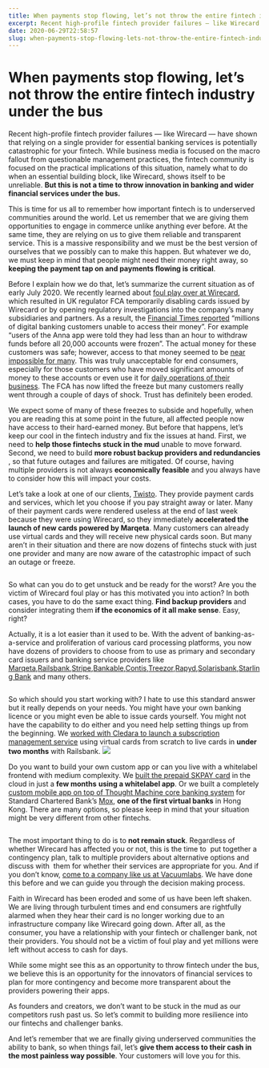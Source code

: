 ```yaml
---
title: When payments stop flowing, let’s not throw the entire fintech industry under the bus
excerpt: Recent high-profile fintech provider failures — like Wirecard — have shown that relying on a single provider for essential banking services is potentially catastrophic for your fintech. While business media is focused on the macro fallout from questionable management practices, the fintech community is focused on the practical implications of this situation, namely what to […]
date: 2020-06-29T22:58:57
slug: when-payments-stop-flowing-lets-not-throw-the-entire-fintech-industry-under-the-bus
---
```


# When payments stop flowing, let’s not throw the entire fintech industry under the bus

Recent high-profile fintech provider failures — like Wirecard — have shown that relying on a single provider for essential banking services is potentially catastrophic for your fintech. While business media is focused on the macro fallout from questionable management practices, the fintech community is focused on the practical implications of this situation, namely what to do when an essential building block, like Wirecard, shows itself to be unreliable. **But this is not a time to throw innovation in banking and wider financial services under the bus.**

This is time for us all to remember how important fintech is to underserved communities around the world. Let us remember that we are giving them opportunities to engage in commerce unlike anything ever before. At the same time, they are relying on us to give them reliable and transparent service. This is a massive responsibility and we must be the best version of ourselves that we possibly can to make this happen. But whatever we do, we must keep in mind that people might need their money right away, so **keeping the payment tap on and payments flowing is critical**.

Before I explain how we do that, let’s summarize the current situation as of early July 2020. We recently learned about [foul play over at Wirecard](https://www.ft.com/video/37cb70e6-72df-471e-943d-2d32c2785650), which resulted in UK regulator FCA temporarily disabling cards issued by Wirecard or by opening regulatory investigations into the company’s many subsidiaries and partners. As a result, the [Financial Times reported](https://www.ft.com/content/dbe16ce4-f154-4985-a210-279fa1f53e24) “millions of digital banking customers unable to access their money”. For example “users of the Anna app were told they had less than an hour to withdraw funds before all 20,000 accounts were frozen”. The actual money for these customers was safe; however, access to that money seemed to be [near impossible for many](https://www.cnbc.com/2020/06/29/wirecard-scandal-hits-users-of-uk-fintech-apps-curve-anna-and-pockit.html?__source=twitter). This was truly unacceptable for end consumers, especially for those customers who have moved significant amounts of money to these accounts or even use it for [daily operations of their business](https://www.theguardian.com/business/2020/jun/29/wirecard-asset-freeze-leaves-vulnerable-people-without-cash?utm_term=Autofeed&CMP=twt_gu&utm_medium&utm_source=Twitter#Echobox=1593443784). The FCA has now lifted the freeze but many customers really went through a couple of days of shock. Trust has definitely been eroded.

We expect some of many of these freezes to subside and hopefully, when you are reading this at some point in the future, all affected people now have access to their hard-earned money. But before that happens, let’s keep our cool in the fintech industry and fix the issues at hand. First, we need to **help those fintechs stuck in the mud** unable to move forward. Second, we need to build **more robust backup providers and redundancies** , so that future outages and failures are mitigated. Of course, having multiple providers is not always **economically feasible** and you always have to consider how this will impact your costs.

Let’s take a look at one of our clients, [Twisto](https://www.vacuumlabs.com/projects/twisto). They provide payment cards and services, which let you choose if you pay straight away or later. Many of their payment cards were rendered useless at the end of last week because they were using Wirecard, so they immediately **accelerated the launch of new cards powered by Marqeta**. Many customers can already use virtual cards and they will receive new physical cards soon. But many aren’t in their situation and there are now dozens of fintechs stuck with just one provider and many are now aware of the catastrophic impact of such an outage or freeze.

<figure class="wp-block-image"><img src="https://lh3.googleusercontent.com/jE5BU2rZMz-2zVttKjo5u7BqeI_W90vHEzXEtNBbh0j9GVYDauBgE_WFopxVr7f973YWX-t9P_BJSvcU4wIt82Ve_d5f6G3zq0pbGpdZ905oA2Icdt4D7VzRJcYzwIhYYnNO3J-9" alt=""></figure>

So what can you do to get unstuck and be ready for the worst? Are you the victim of Wirecard foul play or has this motivated you into action? In both cases, you have to do the same exact thing. **Find backup providers** and consider integrating them **if the economics of it all make sense**. Easy, right?

Actually, it is a lot easier than it used to be. With the advent of banking-as-a-service and proliferation of various card processing platforms, you now have dozens of providers to choose from to use as primary and secondary card issuers and banking service providers like [Marqeta](https://www.marqeta.com/),[Railsbank](https://www.railsbank.com/),[Stripe](https://stripe.com/),[Bankable](https://www.bnkbl.com/),[Contis](https://contis.com/),[Treezor](https://www.treezor.com/en/),[Rapyd](https://www.rapyd.net/),[Solarisbank](https://www.solarisbank.com/en/),[Starling Bank](https://www.starlingbank.com/) and many others.

<figure class="wp-block-image"><img src="https://lh6.googleusercontent.com/W9q976ZWR2wmxFHWxrBfRb1FDWTcmfwYSn1r_fioQtJ3ALpseR4omfrRBdsBEt7mwpxkweKUtxE8gnhwI8gctcNF6m2fNadnZst2PnKtqSzki3sYuGmCsd6pwwaeBXtMGV-N97ST" alt=""></figure>

So which should you start working with? I hate to use this standard answer but it really depends on your needs. You might have your own banking licence or you might even be able to issue cards yourself. You might not have the capability to do either and you need help setting things up from the beginning. We [worked with Cledara to launch a subscription management service](http://vacuumlabs.com/projects/cledara) using virtual cards from scratch to live cards in **under two months** with Railsbank. ![](https://lh3.googleusercontent.com/0diISSNHRfRPkkkkYamHpY0t26vP9vOtnWlsfYU-cK_5LhX3ufnFRgGEPZEqN7MgEp3Esy90bQFSsZ-4qZ37Q6s3bCcI7ceeyzy5ocVR4-CQ3WSkNTQL7ZTTmRTznE2Yp6uP2oNa)

Do you want to build your own custom app or can you live with a whitelabel frontend with medium complexity. We [built the prepaid SKPAY card](https://www.vacuumlabs.com/projects/skpay) in the cloud in just a **few months**  **using a whitelabel app**. Or we built a completely [custom mobile app on top of Thought Machine core banking system](https://issuu.com/gigabitmagazine/docs/fintech_september2019) for Standard Chartered Bank’s [Mox](http://mox.com), **one of the first virtual banks** in Hong Kong. There are many options, so please keep in mind that your situation might be very different from other fintechs.

<figure class="wp-block-image"><img src="https://lh4.googleusercontent.com/LUP9r0uBX0ovgmCW2l2PY-oGFp2XSFvJbg6ktAECQYpGa75tIPvCowgfJKz3a5MtYbfl8F405HJFbzhmKcHLmLtBpR38H-iRSlOR3VC360GvEWeWpNyBcP5dQRyw3m8ed3scIHZ1" alt=""></figure>

The most important thing to do is to **not remain stuck**. Regardless of whether Wirecard has affected you or not, this is the time to&nbsp; put together a contingency plan, talk to multiple providers about alternative options and discuss with&nbsp; them for whether their services are appropriate for you. And if you don’t know, [come to a company like us at Vacuumlabs](http://vacuumlabs.com/contact). We have done this before and we can guide you through the decision making process.

Faith in Wirecard has been eroded and some of us have been left shaken. We are living through turbulent times and end consumers are rightfully alarmed when they hear their card is no longer working due to an infrastructure company like Wirecard going down. After all, as the consumer, you have a relationship with your fintech or challenger bank, not their providers. You should not be a victim of foul play and yet millions were left without access to cash for days.

While some might see this as an opportunity to throw fintech under the bus, we believe this is an opportunity for the innovators of financial services to plan for more contingency and become more transparent about the providers powering their apps.

As founders and creators, we don’t want to be stuck in the mud as our competitors rush past us. So let’s commit to building more resilience into our fintechs and challenger banks.

And let’s remember that we are finally giving underserved communities the ability to bank, so when things fail, let’s **give them access to their cash in the most painless way possible**. Your customers will love you for this.


